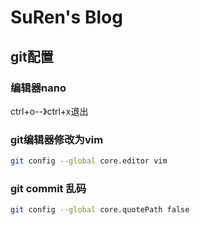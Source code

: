 # SuRen's Blog

## git配置

### 编辑器nano

ctrl+o--》ctrl+x退出

### git编辑器修改为vim

```bash
git config --global core.editor vim
```

### git commit 乱码

```bash
git config --global core.quotePath false
```
